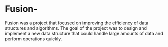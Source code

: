 # Fusion-
Fusion was a project that focused on improving the efficiency of data structures and algorithms. The goal of the project was to design and implement a new data structure that could handle large amounts of data and perform operations quickly. 
